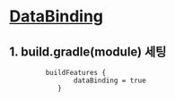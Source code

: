#   [DataBinding](https://developer.android.com/topic/libraries/data-binding/expressions?hl=ko)
## 1.   build.gradle(module) 세팅
        
             buildFeatures {
                    dataBinding = true
                }